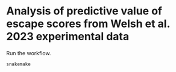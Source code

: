 # Analysis of predictive value of escape scores from Welsh et al. 2023 experimental data

Run the workflow.

``` bash
snakemake
```
